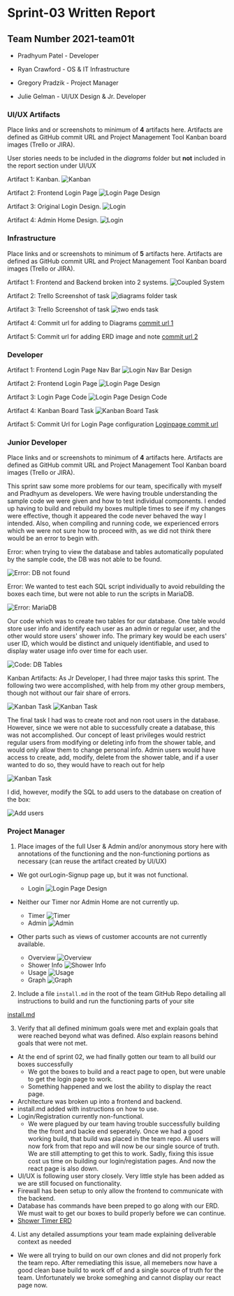 # Sprint-03 Written Report

## Team Number  2021-team01t



* Pradhyum Patel - Developer 

* Ryan Crawford - OS & IT Infrastructure

* Gregory Pradzik - Project Manager

* Julie Gelman - UI/UX Design & Jr. Developer



### UI/UX Artifacts

Place links and or screenshots to minimum of **4** artifacts here. Artifacts are defined as GitHub commit URL and Project Management Tool Kanban board images (Trello or JIRA).

User stories needs to be included in the *diagrams* folder but **not** included in the report section under UI/UX

Artifact 1: Kanban.
![Kanban](images/kanban-ux.PNG "Frontend and Backend")

Artifact 2: Frontend Login Page
![Login Page Design](images/loginpage.jpg "Login page design")

Artifact 3: Original Login Design.
![Login](images/createAccount.png "Login")

Artifact 4: Admin Home Design.
![Login](images/adminHome.png "Admin Home")




### Infrastructure

Place links and or screenshots to minimum of **5** artifacts here. Artifacts are defined as GitHub commit URL and Project Management Tool Kanban board images (Trello or JIRA).


Artifact 1: Frontend and Backend broken into 2 systems.
![Coupled System](images/divided-vagrant.PNG "Frontend and Backend")

Artifact 2: Trello Screenshot of task
![diagrams folder task](images/diagram-task.png "Adding diagrams responsibility")

Artifact 3: Trello Screenshot of task
![two ends task](images/seperate-ends.png "using two ends")

Artifact 4: Commit url for adding to Diagrams
[commit url 1](https://github.com/rccrawford/2021-team01t/commit/af59de2a61c4e015d9ffe0a8e32236037106ff35)

Artifact 5: Commit url for adding ERD image and note
[commit url 2](https://github.com/rccrawford/2021-team01t/commit/5e67265d11b87a8a5e21d172ffa0a1f813b8f918)

### Developer

Artifact 1: Frontend Login Page Nav Bar
![Login Nav Bar Design](images/loginpage2.jpg "Login Nav Bar Design")

Artifact 2: Frontend Login Page
![Login Page Design](images/loginpage.jpg "Login page design")

Artifact 3: Login Page Code
![Login Page Design Code](images/LoginpageCode.jpg "Login page design")

Artifact 4: Kanban Board Task
![Kanban Board Task](images/KanbanboardDev.jpg "Kanban Board Developer Task")


Artifact 5: Commit Url for Login Page configuration
[Loginpage commit url ](https://github.com/illinoistech-itm/ppatel108/commits/main)



### Junior Developer

Place links and or screenshots to minimum of **4** artifacts here.  Artifacts are defined as GitHub commit URL and Project Management Tool Kanban board images (Trello or JIRA).

This sprint saw some more problems for our team, specifically with myself and Pradhyum as developers. We were having trouble understanding the sample code we were given and how to test individual components. I ended up having to build and rebuild my boxes multiple times to see if my changes were effective, though it appeared the code never behaved the way I intended. Also, when compiling and running code, we experienced errors which we were not sure how to proceed with, as we did not think there would be an error to begin with. 

Error: when trying to view the database and tables automatically populated by the sample code, the DB was not able to be found.

![Error: DB not found](images/noDBError.png "DB not found")

Error: We wanted to test each SQL script individually to avoid rebuilding the boxes each time, but were not able to run the scripts in MariaDB.

![Error: MariaDB](images/mariaDBError.png "MariaDB")

Our code which was to create two tables for our database. One table would store user info and identify each user as an admin or regular user, and the other would store users' shower info. The primary key would be each users' user ID, which would be distinct and uniquely identifiable, and used to display water usage info over time for each user.

![Code: DB Tables](images/tableCode.png "Table Code")

Kanban Artifacts: As Jr Developer, I had three major tasks this sprint. The following two were accomplished, with help from my other group members, though not without our fair share of errors.

![Kanban Task](images/kanban2.png "Kanban")
![Kanban Task](images/kanban3.png "Kanban")

The final task I had was to create root and non root users in the database. However, since we were not able to successfully create a database, this was not accomplished. Our concept of least privileges would restrict regular users from modifying or deleting info from the shower table, and would only allow them to change personal info. Admin users would have access to create, add, modify, delete from the shower table, and if a user wanted to do so, they would have to reach out for help

![Kanban Task](images/kanban1.png "Kanban")

I did, however, modify the SQL to add users to the database on creation of the box:

![Add users](images/kanban4.png "Add Users")








### Project Manager

1. Place images of the full User & Admin and/or anonymous story here with annotations of the functioning and the non-functioning portions as necessary (can reuse the artifact created by UI/UX)

* We got ourLogin-Signup page up, but it was not functional.
  * Login
![Login Page Design](images/loginpage.jpg "Login page design")

* Neither our Timer nor Admin Home are not currently up.
  * Timer
![Timer](images/guestTimer.png "Timer")
  * Admin
![Admin](images/adminHome.png "Admin")


* Other parts such as views of customer accounts are not currently available.
  * Overview 
![Overview](images/myAccountOverview.png "Overview")
  * Shower Info
![Shower Info](images/myAccountShowerInfo.png "Shower Info")
  * Usage
![Usage](images/myAccountUsage.png "Usage")
  * Graph
![Graph](images/myAccountUsageGraph.png "Graph")


2. Include a file  ```install.md``` in the root of the team GitHub Repo detailing all instructions to build and run the functioning parts of your site

[install.md](https://github.com/illinoistech-itm/2021-team01t/blob/main/sprint-03/install.md)


3. Verify that all defined minimum goals were met and explain goals that were reached beyond what was defined.  Also explain reasons behind goals that were not met.

* At the end of sprint 02, we had finally gotten our team to all build our boxes successfully
  * We got the boxes to build and a react page to open, but were unable to get the login page to work.
  * Something happened and we lost the ability to display the react page.  
* Architecture was broken up into a frontend and backend.
* install.md added with instructions on how to use.
* Login/Registration currently non-functional.
  * We were plagued by our team having trouble successfully building the the front and backe end seperately. Once we had a good working build, that build was placed in the team repo.  All users will now fork from that repo and will now be our single source of truth.  We are still attempting to get this to work. Sadly, fixing this issue cost us time on building our login/registation pages.  And now the react page is also down.
* UI/UX is following user story closely.  Very little style has been added as we are still focused on functionality.  
* Firewall has been setup to only allow the frontend to communicate with the backend.
* Database has commands have been preped to go along with our ERD.  We must wait to get our boxes to build properly before we can continue. 
* [Shower Timer ERD](https://github.com/illinoistech-itm/2021-team01t/blob/1b1b49f2d7593294fb38689d5be0721776b080bf/sprint-03/diagrams/images/ShowerTimerERD(1).png)

4. List any detailed assumptions your team made explaining deliverable context as needed
* We were all trying to build on our own clones and did not properly fork the team repo.  After remediating this issue, all memebers now have a good clean base build to work off of and a single source of truth for the team. Unfortunately we broke someghing and cannot display our react page now. 

